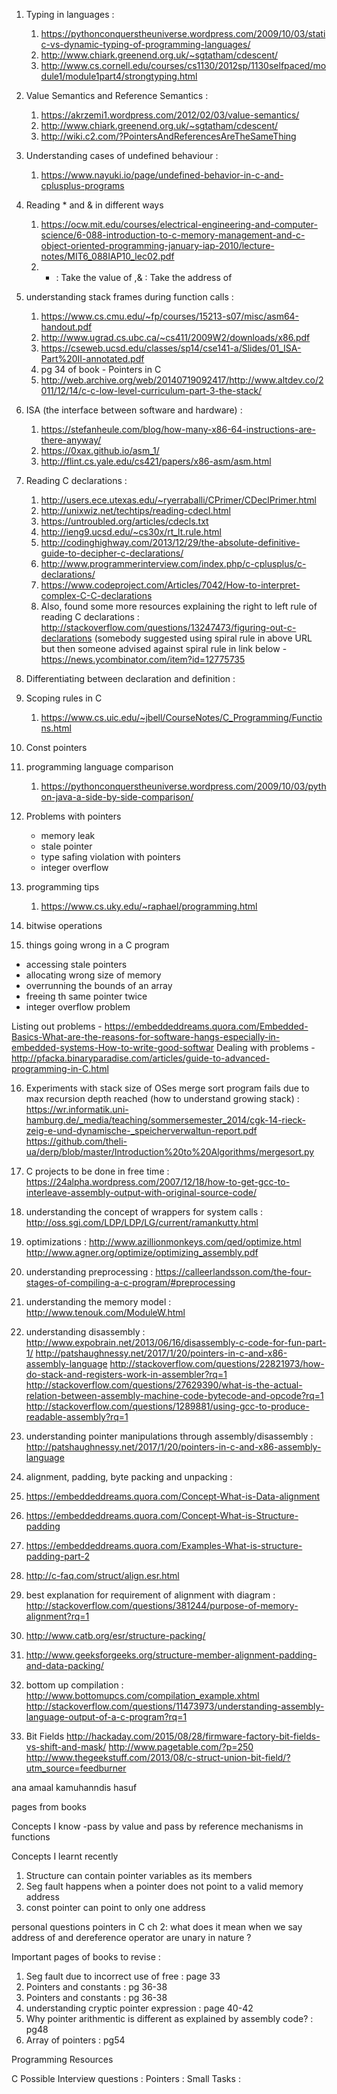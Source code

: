 1. Typing in languages :
   1. https://pythonconquerstheuniverse.wordpress.com/2009/10/03/static-vs-dynamic-typing-of-programming-languages/
   2. http://www.chiark.greenend.org.uk/~sgtatham/cdescent/
   3. http://www.cs.cornell.edu/courses/cs1130/2012sp/1130selfpaced/module1/module1part4/strongtyping.html



2. Value Semantics and Reference Semantics :
   1. https://akrzemi1.wordpress.com/2012/02/03/value-semantics/
   2. http://www.chiark.greenend.org.uk/~sgtatham/cdescent/
   3. http://wiki.c2.com/?PointersAndReferencesAreTheSameThing

3. Understanding cases of undefined behaviour :
   1. https://www.nayuki.io/page/undefined-behavior-in-c-and-cplusplus-programs


4. Reading * and & in different ways
   1. https://ocw.mit.edu/courses/electrical-engineering-and-computer-science/6-088-introduction-to-c-memory-management-and-c-object-oriented-programming-january-iap-2010/lecture-notes/MIT6_088IAP10_lec02.pdf
   2. * : Take the value of ,& : Take the address of 


5. understanding stack frames during function calls : 
   1. https://www.cs.cmu.edu/~fp/courses/15213-s07/misc/asm64-handout.pdf
   2. http://www.ugrad.cs.ubc.ca/~cs411/2009W2/downloads/x86.pdf
   3. https://cseweb.ucsd.edu/classes/sp14/cse141-a/Slides/01_ISA-Part%20II-annotated.pdf
   4. pg 34 of book - Pointers in C
   5. http://web.archive.org/web/20140719092417/http://www.altdev.co/2011/12/14/c-c-low-level-curriculum-part-3-the-stack/


6. ISA (the interface between software and hardware) :
   1. https://stefanheule.com/blog/how-many-x86-64-instructions-are-there-anyway/
   2. https://0xax.github.io/asm_1/
   3. http://flint.cs.yale.edu/cs421/papers/x86-asm/asm.html


7. Reading C declarations :
   1. http://users.ece.utexas.edu/~ryerraballi/CPrimer/CDeclPrimer.html
   2. http://unixwiz.net/techtips/reading-cdecl.html
   3. https://untroubled.org/articles/cdecls.txt
   4. http://ieng9.ucsd.edu/~cs30x/rt_lt.rule.html
   5. http://codinghighway.com/2013/12/29/the-absolute-definitive-guide-to-decipher-c-declarations/
   6. http://www.programmerinterview.com/index.php/c-cplusplus/c-declarations/
   7. https://www.codeproject.com/Articles/7042/How-to-interpret-complex-C-C-declarations
   8. Also, found some more resources explaining the right to left rule
      of reading C declarations :
      http://stackoverflow.com/questions/13247473/figuring-out-c-declarations
      (somebody suggested using spiral rule in above URL but
      then someone advised against spiral rule in link below -
      https://news.ycombinator.com/item?id=12775735


8. Differentiating between declaration and definition : 


9. Scoping rules in C
   1. https://www.cs.uic.edu/~jbell/CourseNotes/C_Programming/Functions.html

10. Const pointers


11. programming language comparison
    1. https://pythonconquerstheuniverse.wordpress.com/2009/10/03/python-java-a-side-by-side-comparison/

12. Problems with pointers
    - memory leak
    - stale pointer
    - type safing violation with pointers
    - integer overflow



13. programming tips
    1. https://www.cs.uky.edu/~raphael/programming.html



14. bitwise operations

15. things going wrong in a C program
- accessing stale pointers
- allocating wrong size of memory
- overrunning the bounds of an array
- freeing th same pointer twice
- integer overflow problem

Listing out problems - https://embeddeddreams.quora.com/Embedded-Basics-What-are-the-reasons-for-software-hangs-especially-in-embedded-systems-How-to-write-good-softwar
Dealing with problems - http://pfacka.binaryparadise.com/articles/guide-to-advanced-programming-in-C.html



16. Experiments with stack size of OSes
merge sort program fails due to max recursion depth reached
(how to understand growing stack) : https://wr.informatik.uni-hamburg.de/_media/teaching/sommersemester_2014/cgk-14-rieck-zeig-e-und-dynamische-_speicherverwaltun-report.pdf
https://github.com/theli-ua/derp/blob/master/Introduction%20to%20Algorithms/mergesort.py


17. C projects to be done in free time : 
https://24alpha.wordpress.com/2007/12/18/how-to-get-gcc-to-interleave-assembly-output-with-original-source-code/

18. understanding the concept of wrappers for system calls :
http://oss.sgi.com/LDP/LDP/LG/current/ramankutty.html

19. optimizations : 
http://www.azillionmonkeys.com/qed/optimize.html
http://www.agner.org/optimize/optimizing_assembly.pdf

20. understanding preprocessing : 
https://calleerlandsson.com/the-four-stages-of-compiling-a-c-program/#preprocessing

21. understanding the memory model :
http://www.tenouk.com/ModuleW.html


22. understanding disassembly : 
http://www.expobrain.net/2013/06/16/disassembly-c-code-for-fun-part-1/
http://patshaughnessy.net/2017/1/20/pointers-in-c-and-x86-assembly-language
http://stackoverflow.com/questions/22821973/how-do-stack-and-registers-work-in-assembler?rq=1
http://stackoverflow.com/questions/27629390/what-is-the-actual-relation-between-assembly-machine-code-bytecode-and-opcode?rq=1
http://stackoverflow.com/questions/1289881/using-gcc-to-produce-readable-assembly?rq=1



23. understanding pointer manipulations through assembly/disassembly :
http://patshaughnessy.net/2017/1/20/pointers-in-c-and-x86-assembly-language

24. alignment, padding, byte packing and unpacking :
   1. https://embeddeddreams.quora.com/Concept-What-is-Data-alignment
   2. https://embeddeddreams.quora.com/Concept-What-is-Structure-padding
   3. https://embeddeddreams.quora.com/Examples-What-is-structure-padding-part-2
   4. http://c-faq.com/struct/align.esr.html
   5. best explanation for requirement of alignment with diagram : http://stackoverflow.com/questions/381244/purpose-of-memory-alignment?rq=1
   6. http://www.catb.org/esr/structure-packing/
   7. http://www.geeksforgeeks.org/structure-member-alignment-padding-and-data-packing/





25. bottom up compilation : 
http://www.bottomupcs.com/compilation_example.xhtml
http://stackoverflow.com/questions/11473973/understanding-assembly-language-output-of-a-c-program?rq=1


26. Bit Fields
http://hackaday.com/2015/08/28/firmware-factory-bit-fields-vs-shift-and-mask/
http://www.pagetable.com/?p=250
http://www.thegeekstuff.com/2013/08/c-struct-union-bit-field/?utm_source=feedburner

ana amaal kamuhanndis hasuf



pages from books

Concepts I know
-pass by value and pass by reference mechanisms in functions

Concepts I learnt recently
1. Structure can contain pointer variables as its members
2. Seg fault happens when a pointer does not point to a valid memory address
3. const pointer can point to only one address


personal questions
pointers in C
ch 2:
what does it mean when we say address of and dereference operator are unary in nature ?


Important pages of books to revise :

1. Seg fault due to incorrect use of free : page 33
2. Pointers and constants : pg 36-38
2. Pointers and constants : pg 36-38
3. understanding cryptic pointer expression :  page 40-42
4. Why pointer arithmentic is different as explained by assembly code? : pg48
5. Array of pointers : pg54



Programming Resources

C
Possible Interview questions :
Pointers :
Small Tasks :








